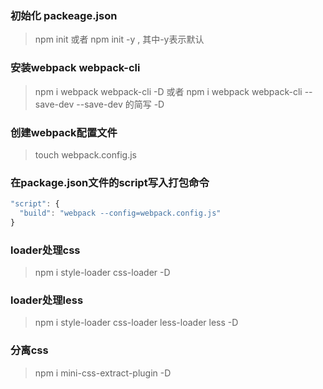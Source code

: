 ### 初始化 packeage.json
> npm init  或者  npm init -y  , 其中-y表示默认

### 安装webpack webpack-cli
> npm i webpack webpack-cli -D  或者 npm i webpack webpack-cli --save-dev
> --save-dev 的简写 -D

### 创建webpack配置文件
> touch webpack.config.js

### 在package.json文件的script写入打包命令
```javascript
"script": {
  "build": "webpack --config=webpack.config.js"
}
```

### loader处理css
> npm i style-loader css-loader -D

### loader处理less
> npm i style-loader css-loader less-loader less -D

### 分离css
> npm i mini-css-extract-plugin -D